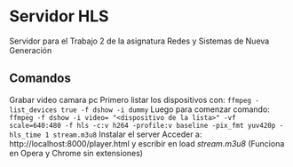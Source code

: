 # Servidor HLS
Servidor para el Trabajo 2 de la asignatura Redes y Sistemas de Nueva Generación

## Comandos
Grabar video camara pc
Primero listar los dispositivos con: `ffmpeg -list_devices true -f dshow -i dummy`
Luego para comenzar comando: `ffmpeg -f dshow -i video= "<dispositivo de la lista>" -vf scale=640:480 -f hls -c:v h264 -profile:v baseline -pix_fmt yuv420p -hls_time 1 stream.m3u8`
Instalar el server
Acceder a: http://localhost:8000/player.html y escribir en load _stream.m3u8_
(Funciona en Opera y Chrome sin extensiones)
